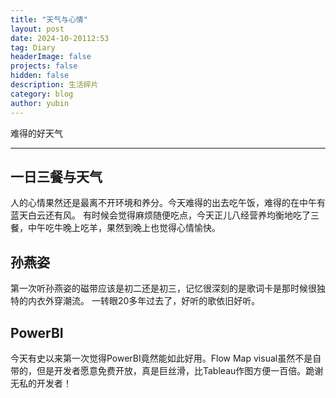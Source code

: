 ```yaml
---
title: "天气与心情"
layout: post
date: 2024-10-20112:53
tag: Diary
headerImage: false
projects: false
hidden: false
description: 生活碎片
category: blog
author: yubin
---
```


难得的好天气

---

## 一日三餐与天气

人的心情果然还是最离不开环境和养分。今天难得的出去吃午饭，难得的在中午有蓝天白云还有风。
有时候会觉得麻烦随便吃点，今天正儿八经营养均衡地吃了三餐，中午吃牛晚上吃羊，果然到晚上也觉得心情愉快。


## 孙燕姿

第一次听孙燕姿的磁带应该是初二还是初三，记忆很深刻的是歌词卡是那时候很独特的内衣外穿潮流。
一转眼20多年过去了，好听的歌依旧好听。


## PowerBI

今天有史以来第一次觉得PowerBI竟然能如此好用。Flow Map visual虽然不是自带的，但是开发者愿意免费开放，真是巨丝滑，比Tableau作图方便一百倍。跪谢无私的开发者！
